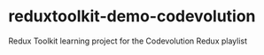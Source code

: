 # reduxtoolkit-demo-codevolution
Redux Toolkit learning project for the Codevolution Redux playlist

